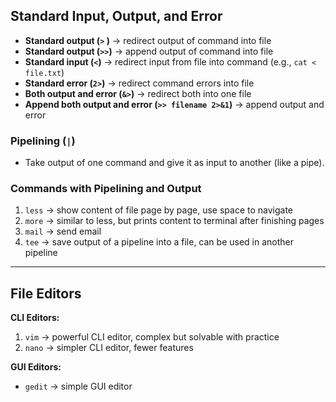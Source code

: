 ## Standard Input, Output, and Error

- **Standard output (`>` )** → redirect output of command into file  
- **Standard output (`>>`)** → append output of command into file  
- **Standard input (`<`)** → redirect input from file into command (e.g., `cat < file.txt`)  
- **Standard error (`2>`)** → redirect command errors into file  
- **Both output and error (`&>`)** → redirect both into one file  
- **Append both output and error (`>> filename 2>&1`)** → append output and error  

### Pipelining (`|`)

- Take output of one command and give it as input to another (like a pipe).  

### Commands with Pipelining and Output

1. `less` → show content of file page by page, use space to navigate  
2. `more` → similar to less, but prints content to terminal after finishing pages  
3. `mail` → send email  
4. `tee` → save output of a pipeline into a file, can be used in another pipeline  

---

## File Editors

**CLI Editors:**

1. `vim` → powerful CLI editor, complex but solvable with practice  
2. `nano` → simpler CLI editor, fewer features  

**GUI Editors:**

- `gedit` → simple GUI editor
